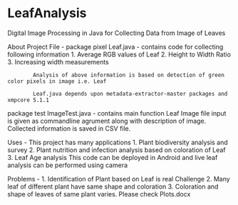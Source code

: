 # LeafAnalysis
Digital Image Processing in Java for Collecting Data from Image of Leaves


About Project File -
package pixel
Leaf.java - contains code for collecting following information
            1. Average RGB values of Leaf
            2. Height to Width Ratio
            3. Increasing width measurements
            
            Analysis of above information is based on detection of green color pixels in image i.e. Leaf

            Leaf.java depends upon metadata-extractor-master packages and xmpcore 5.1.1
            
package test
ImageTest.java - contains main function
           Leaf Image file input is given as commandline agrument along with description of image.
           Collected information is saved in CSV file.

Uses - 
This project has many applications
                        1. Plant biodiversity analysis and survey
                        2. Plant nutrition and infection analysis based on coloration of Leaf
                        3. Leaf Age analysis
This code can be deployed in Android and live leaf analysis can be performed using camera

Problems -
         1. Identification of Plant based on Leaf is real Challenge
         2. Many leaf of different plant have same shape and coloration
         3. Coloration and shape of leaves of same plant varies. Please check Plots.docx
         
